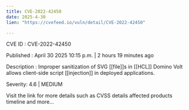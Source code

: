 ```yaml
---
title: CVE-2022-42450
date: 2025-4-30
lien: "https://cvefeed.io/vuln/detail/CVE-2022-42450"

---
```


CVE ID : CVE-2022-42450

Published :  April 30
2025
10:15 p.m. | 2 hours
19 minutes ago

Description : Improper sanitization of SVG [[file]]s in [[HCL]] Domino Volt allows client-side script [[injection]] in deployed applications.

Severity: 4.6 | MEDIUM

Visit the link for more details
such as CVSS details
affected products
timeline
and more...
